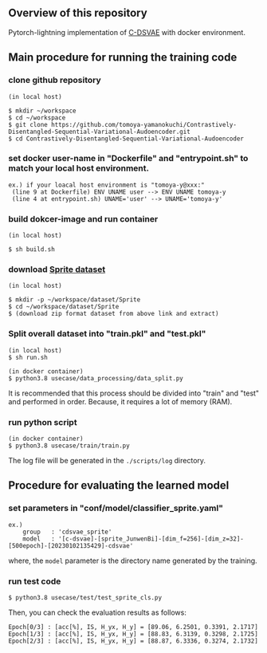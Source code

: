 Overview of this repository
-----------------------
Pytorch-lightning implementation of [C-DSVAE](https://github.com/JunwenBai/C-DSVAE) with docker environment.




Main procedure for running the training code
-----------------------

### clone github repository
```
(in local host)

$ mkdir ~/workspace
$ cd ~/workspace
$ git clone https://github.com/tomoya-yamanokuchi/Contrastively-Disentangled-Sequential-Variational-Audoencoder.git
$ cd Contrastively-Disentangled-Sequential-Variational-Audoencoder
```

### set docker user-name in "Dockerfile" and "entrypoint.sh" to match your local host environment.
```
ex.) if your loacal host environment is "tomoya-y@xxx:"
 (line 9 at Dockerfile) ENV UNAME user --> ENV UNAME tomoya-y
 (line 4 at entrypoint.sh) UNAME='user' --> UNAME='tomoya-y'
```

### build dokcer-image and run container
```
(in local host)

$ sh build.sh
```

### download [Sprite dataset](https://drive.google.com/file/d/1PLaEmvn7xrA_rNPCUnWYJd-YQ3HW0EDo/view)
```
(in local host)

$ mkdir -p ~/workspace/dataset/Sprite
$ cd ~/workspace/dataset/Sprite
$ (download zip format dataset from above link and extract)
```

### Split overall dataset into "train.pkl" and "test.pkl"
```
(in local host)
$ sh run.sh

(in docker container)
$ python3.8 usecase/data_processing/data_split.py
```

It is recommended that this process should be divided into "train" and "test" and performed in order.
Because, it requires a lot of memory (RAM).


### run python script
```
(in docker container)
$ python3.8 usecase/train/train.py
```

The log file will be generated in the `./scripts/log` directory.



Procedure for evaluating the learned model
-----------------------

### set parameters in "conf/model/classifier_sprite.yaml"
```
ex.)
    group   : 'cdsvae_sprite'
    model   : '[c-dsvae]-[sprite_JunwenBi]-[dim_f=256]-[dim_z=32]-[500epoch]-[20230102135429]-cdsvae'
```
where, the `model` parameter is the directory name generated by the training.


### run test code
```
$ python3.8 usecase/test/test_sprite_cls.py
```

Then, you can check the evaluation results as follows:
```
Epoch[0/3] : [acc[%], IS, H_yx, H_y] = [89.06, 6.2501, 0.3391, 2.1717]
Epoch[1/3] : [acc[%], IS, H_yx, H_y] = [88.83, 6.3139, 0.3298, 2.1725]
Epoch[2/3] : [acc[%], IS, H_yx, H_y] = [88.87, 6.3336, 0.3274, 2.1732]
```

